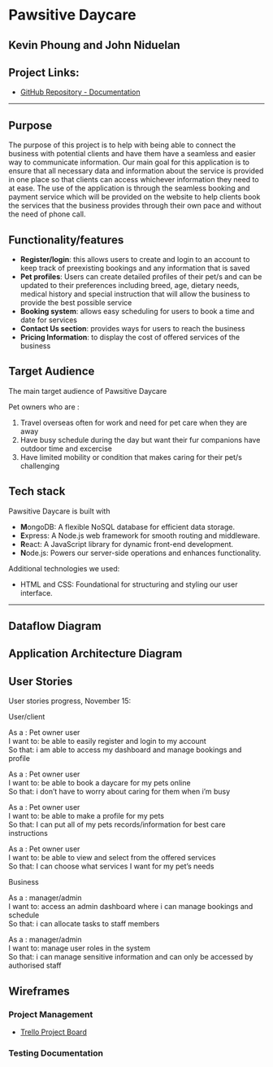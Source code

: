 # Pawsitive Daycare 

## Kevin Phoung and John Niduelan

## Project Links: 
- [GitHub Repository - Documentation](https://github.com/pawsitive-daycare/Part-A-Documentation)

---

## Purpose

The purpose of this project is to help with being able to connect the business with potential clients and have them have a seamless and easier way to communicate information. Our main goal for this application is to ensure that all necessary data and information about the service is provided in one place so that clients can access whichever information they need to at ease. The use of the application is through the seamless booking and payment service which will be provided on the website to help clients book the services that the business provides through their own pace and without the need of phone call. 


## Functionality/features

- **Register/login**: this allows users to create and login to an account to keep track of preexisting bookings and any information that is saved
- **Pet profiles**: Users can create detailed profiles of their pet/s and can be updated to their preferences including breed, age, dietary needs, medical history and special instruction that will allow the business to provide the best possible service
- **Booking system**: allows easy scheduling for users to book a time and date for services
- **Contact Us section**: provides ways for users to reach the business
- **Pricing Information**: to display the cost of offered services of the business


## Target Audience

The main target audience of Pawsitive Daycare 

Pet owners who are :
1. Travel overseas often for work and need for pet care when they are away
2. Have busy schedule during the day but want their fur companions have outdoor time and excercise
3. Have limited mobility or condition that makes caring for their pet/s challenging


## Tech stack
Pawsitive Daycare is built with

 - **M**ongoDB: A flexible NoSQL database for efficient data storage.
 - **E**xpress: A Node.js web framework for smooth routing and middleware.
 - **R**eact: A JavaScript library for dynamic front-end development.
 - **N**ode.js: Powers our server-side operations and enhances functionality.

Additional technologies we used:

 - HTML and CSS: Foundational for structuring and styling our user interface.


---

## Dataflow Diagram



## Application Architecture Diagram



## User Stories

User stories progress, November 15:

User/client

As a : Pet owner user  
I want to: be able to easily register and login to my account  
So that: i am able to access my dashboard and manage bookings and profile

As a : Pet owner user  
I want to: be able to book a daycare for my pets online  
So that: i don’t have to worry about caring for them when i’m busy  

As a : Pet owner user  
I want to: be able to make a profile for my pets  
So that: I can put all of my pets records/information for best care instructions  

As a : Pet owner user  
I want to: be able to view and select from the offered services  
So that: I can choose what services I want for my pet’s needs  

Business

As a : manager/admin  
I want to: access an admin dashboard where i can manage bookings and schedule  
So that: i can allocate tasks to staff members  

As a : manager/admin  
I want to: manage user roles in the system  
So that: i can manage sensitive information and can only be accessed by authorised staff  


## Wireframes



### Project Management
- [Trello Project Board](https://trello.com/invite/b/673454d54f89a5229f48eeaf/ATTI6efffa00ea68d2fa3d7c7d2a3b0c95f3AB78F6DB/fullstack-app)



### Testing Documentation


